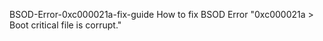 BSOD-Error-0xc000021a-fix-guide
How to fix BSOD Error "0xc000021a > Boot critical file is corrupt."
